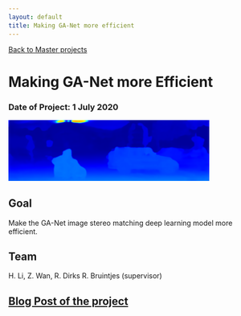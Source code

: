 ```yaml
---
layout: default
title: Making GA-Net more efficient
---
```


[Back to Master projects](./master.md)
# Making GA-Net more Efficient
### Date of Project: 1 July 2020
<img src="/assets/img/ganet_res.png" alt="ganet" width="400"/>

## Goal
Make the GA-Net image stereo matching deep learning model more efficient.

## Team
H. Li, Z. Wan, R. Dirks 
R. Bruintjes (supervisor)

## [Blog Post of the project](https://medium.com/making-ganet-more-efficient/making-ga-net-more-efficient-868d0336b24a)
